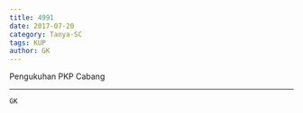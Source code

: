 ```yaml
---
title: 4991
date: 2017-07-20
category: Tanya-SC
tags: KUP
author: GK
---
```


Pengukuhan PKP Cabang

---



`GK`
